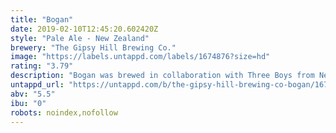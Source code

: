 ```yaml
---
title: "Bogan"
date: 2019-02-10T12:45:20.602420Z
style: "Pale Ale - New Zealand"
brewery: "The Gipsy Hill Brewing Co."
image: "https://labels.untappd.com/labels/1674876?size=hd"
rating: "3.79"
description: "Bogan was brewed in collaboration with Three Boys from New Zealand. A single dry hop New Zealand Pale Ale packed full of fresh Nelson Sauvin hops."
untappd_url: "https://untappd.com/b/the-gipsy-hill-brewing-co-bogan/1674876"
abv: "5.5"
ibu: "0"
robots: noindex,nofollow
---
```

